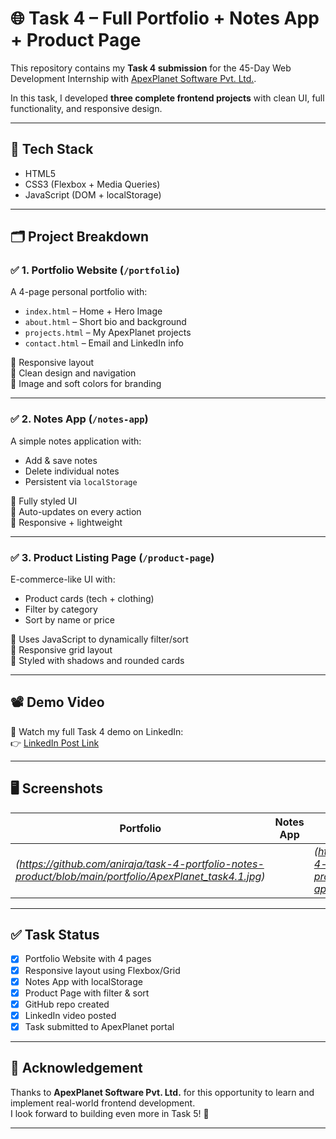# 🌐 Task 4 – Full Portfolio + Notes App + Product Page

This repository contains my **Task 4 submission** for the 45-Day Web Development Internship with [ApexPlanet Software Pvt. Ltd.](https://www.apexplanet.in/).

In this task, I developed **three complete frontend projects** with clean UI, full functionality, and responsive design.

---

## 🔧 Tech Stack

- HTML5
- CSS3 (Flexbox + Media Queries)
- JavaScript (DOM + localStorage)

---

## 🗂️ Project Breakdown

### ✅ 1. Portfolio Website (`/portfolio`)
A 4-page personal portfolio with:
- `index.html` – Home + Hero Image
- `about.html` – Short bio and background
- `projects.html` – My ApexPlanet projects
- `contact.html` – Email and LinkedIn info

🔹 Responsive layout  
🔹 Clean design and navigation  
🔹 Image and soft colors for branding

---

### ✅ 2. Notes App (`/notes-app`)
A simple notes application with:
- Add & save notes
- Delete individual notes
- Persistent via `localStorage`

🔹 Fully styled UI  
🔹 Auto-updates on every action  
🔹 Responsive + lightweight

---

### ✅ 3. Product Listing Page (`/product-page`)
E-commerce-like UI with:
- Product cards (tech + clothing)
- Filter by category
- Sort by name or price

🔹 Uses JavaScript to dynamically filter/sort  
🔹 Responsive grid layout  
🔹 Styled with shadows and rounded cards

---

## 📽️ Demo Video

🎥 Watch my full Task 4 demo on LinkedIn:  
👉 [LinkedIn Post Link](https://www.linkedin.com/posts/anirudhahensh_webdevelopment-html-css-activity-7343169858546606081-UpMI?utm_source=share&utm_medium=member_desktop&rcm=ACoAAD-FiOgBl9rI7y4YQP9UhYcbGIhFSXNMOY4)

---

## 🖥️ Screenshots

| Portfolio | Notes App | Product Page |
|----------|-----------|---------------|
| *(https://github.com/aniraja/task-4-portfolio-notes-product/blob/main/portfolio/ApexPlanet_task4.1.jpg)* || *(https://github.com/aniraja/task-4-portfolio-notes-product/blob/main/notes-app/ApexPlanet_task4.2.jpg)* || *(https://github.com/aniraja/task-4-portfolio-notes-product/blob/main/product-page/ApexPlanet_task4.3.jpg)* |

---

## ✅ Task Status

- [x] Portfolio Website with 4 pages
- [x] Responsive layout using Flexbox/Grid
- [x] Notes App with localStorage
- [x] Product Page with filter & sort
- [x] GitHub repo created
- [x] LinkedIn video posted
- [x] Task submitted to ApexPlanet portal

---

## 🙏 Acknowledgement

Thanks to **ApexPlanet Software Pvt. Ltd.** for this opportunity to learn and implement real-world frontend development.  
I look forward to building even more in Task 5! 🚀

---
